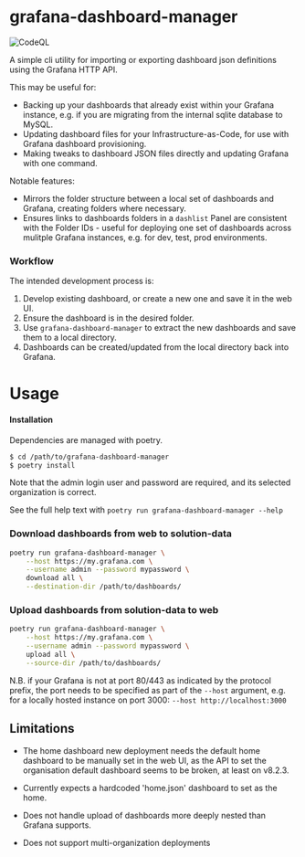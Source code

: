 # grafana-dashboard-manager

![CodeQL](https://github.com/Beam-Connectivity/grafana-dashboard-manager/actions/workflows/codeql-analysis.yml/badge.svg)


A simple cli utility for importing or exporting dashboard json definitions using the Grafana HTTP API.

This may be useful for:

- Backing up your dashboards that already exist within your Grafana instance, e.g. if you are migrating from the internal sqlite database to MySQL.
- Updating dashboard files for your Infrastructure-as-Code, for use with Grafana dashboard provisioning.
- Making tweaks to dashboard JSON files directly and updating Grafana with one command.

Notable features:

- Mirrors the folder structure between a local set of dashboards and Grafana, creating folders where necessary.
- Ensures links to dashboards folders in a `dashlist` Panel are consistent with the Folder IDs - useful for deploying one set of dashboards across mulitple Grafana instances, e.g. for dev, test, prod environments.

### Workflow

The intended development process is:

1. Develop existing dashboard, or create a new one and save it in the web UI.
2. Ensure the dashboard is in the desired folder.
3. Use `grafana-dashboard-manager` to extract the new dashboards and save them to a local directory.
4. Dashboards can be created/updated from the local directory back into Grafana.

# Usage

#### Installation

Dependencies are managed with poetry.

```bash
$ cd /path/to/grafana-dashboard-manager
$ poetry install
```

Note that the admin login user and password are required, and its selected organization is correct.

See the full help text with `poetry run grafana-dashboard-manager --help`

### Download dashboards from web to solution-data

```bash
poetry run grafana-dashboard-manager \
    --host https://my.grafana.com \
    --username admin --password mypassword \
    download all \
    --destination-dir /path/to/dashboards/
```

### Upload dashboards from solution-data to web

```bash
poetry run grafana-dashboard-manager \
    --host https://my.grafana.com \
    --username admin --password mypassword \
    upload all \
    --source-dir /path/to/dashboards/
```

N.B. if your Grafana is not at port 80/443 as indicated by the protocol prefix, the port needs to be specified as part of the `--host` argument, e.g. for a locally hosted instance on port 3000: `--host http://localhost:3000`

## Limitations

- The home dashboard new deployment needs the default home dashboard to be manually set in the web UI, as the API to set the organisation default dashboard seems to be broken, at least on v8.2.3.

- Currently expects a hardcoded 'home.json' dashboard to set as the home.

- Does not handle upload of dashboards more deeply nested than Grafana supports.

- Does not support multi-organization deployments
